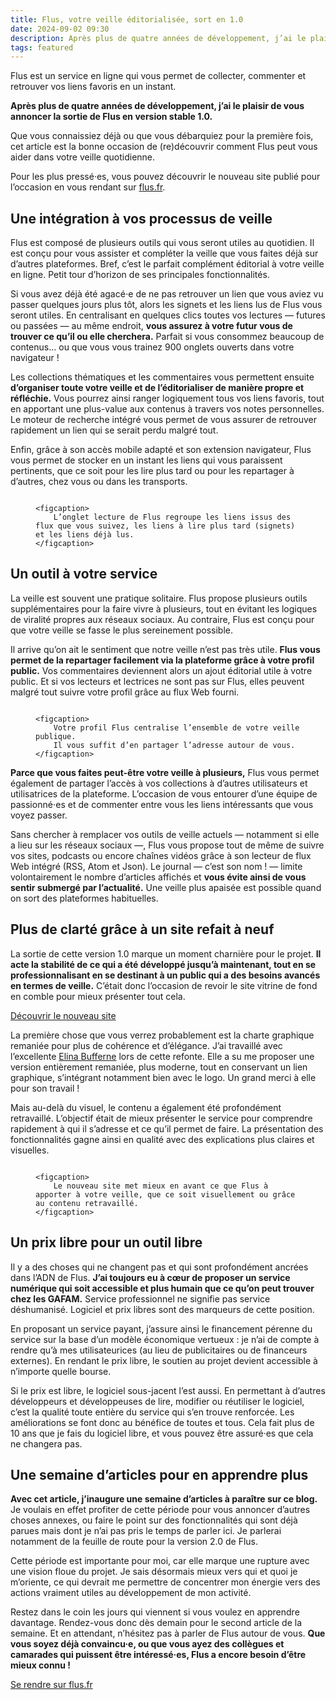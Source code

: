 ```yaml
---
title: Flus, votre veille éditorialisée, sort en 1.0
date: 2024-09-02 09:30
description: Après plus de quatre années de développement, j’ai le plaisir de vous annoncer la sortie de Flus en version stable 1.0.
tags: featured
---
```


Flus est un service en ligne qui vous permet de collecter, commenter et retrouver vos liens favoris en un instant.

**Après plus de quatre années de développement, j’ai le plaisir de vous annoncer la sortie de Flus en version stable 1.0.**

Que vous connaissiez déjà ou que vous débarquiez pour la première fois, cet article est la bonne occasion de (re)découvrir comment Flus peut vous aider dans votre veille quotidienne.

Pour les plus pressé·es, vous pouvez découvrir le nouveau site publié pour l’occasion en vous rendant sur [flus.fr](https://flus.fr).

## Une intégration à vos processus de veille

Flus est composé de plusieurs outils qui vous seront utiles au quotidien.
Il est conçu pour vous assister et compléter la veille que vous faites déjà sur d’autres plateformes.
Bref, c’est le parfait complément éditorial à votre veille en ligne.
Petit tour d’horizon de ses principales fonctionnalités.

Si vous avez déjà été agacé⋅e de ne pas retrouver un lien que vous aviez vu passer quelques jours plus tôt, alors les signets et les liens lus de Flus vous seront utiles.
En centralisant en quelques clics toutes vos lectures — futures ou passées — au même endroit, **vous assurez à votre futur vous de trouver ce qu’il ou elle cherchera.**
Parfait si vous consommez beaucoup de contenus… ou que vous vous trainez 900 onglets ouverts dans votre navigateur !

Les collections thématiques et les commentaires vous permettent ensuite **d’organiser toute votre veille et de l’éditorialiser de manière propre et réfléchie.**
Vous pourrez ainsi ranger logiquement tous vos liens favoris, tout en apportant une plus-value aux contenus à travers vos notes personnelles.
Le moteur de recherche intégré vous permet de vous assurer de retrouver rapidement un lien qui se serait perdu malgré tout.

Enfin, grâce à son accès mobile adapté et son extension navigateur, Flus vous permet de stocker en un instant les liens qui vous paraissent pertinents, que ce soit pour les lire plus tard ou pour les repartager à d’autres, chez vous ou dans les transports.

<figure class="panel panel--rounded panel--grey">
    <img class="illustration" src="/static/screenshots/onglet-lecture.webp" alt="">

    <figcaption>
        L’onglet lecture de Flus regroupe les liens issus des flux que vous suivez, les liens à lire plus tard (signets) et les liens déjà lus.
    </figcaption>
</figure>

## Un outil à votre service

La veille est souvent une pratique solitaire.
Flus propose plusieurs outils supplémentaires pour la faire vivre à plusieurs, tout en évitant les logiques de viralité propres aux réseaux sociaux.
Au contraire, Flus est conçu pour que votre veille se fasse le plus sereinement possible.

Il arrive qu’on ait le sentiment que notre veille n’est pas très utile.
**Flus vous permet de la repartager facilement via la plateforme grâce à votre profil public.**
Vos commentaires deviennent alors un ajout éditorial utile à votre public.
Et si vos lecteurs et lectrices ne sont pas sur Flus, elles peuvent malgré tout suivre votre profil grâce au flux Web fourni.

<figure class="panel panel--rounded panel--grey">
    <img class="illustration" src="/static/screenshots/profil.webp" alt="">

    <figcaption>
        Votre profil Flus centralise l’ensemble de votre veille publique.
        Il vous suffit d’en partager l’adresse autour de vous.
    </figcaption>
</figure>

**Parce que vous faites peut-être votre veille à plusieurs,** Flus vous permet également de partager l’accès à vos collections à d’autres utilisateurs et utilisatrices de la plateforme.
L’occasion de vous entourer d’une équipe de passionné⋅es et de commenter entre vous les liens intéressants que vous voyez passer.

Sans chercher à remplacer vos outils de veille actuels — notamment si elle a lieu sur les réseaux sociaux —, Flus vous propose tout de même de suivre vos sites, podcasts ou encore chaînes vidéos grâce à son lecteur de flux Web intégré (RSS, Atom et Json).
Le journal — c’est son nom ! — limite volontairement le nombre d’articles affichés et **vous évite ainsi de vous sentir submergé par l’actualité.**
Une veille plus apaisée est possible quand on sort des plateformes habituelles.

## Plus de clarté grâce à un site refait à neuf

La sortie de cette version 1.0 marque un moment charnière pour le projet.
**Il acte la stabilité de ce qui a été développé jusqu’à maintenant, tout en se professionnalisant en se destinant à un public qui a des besoins avancés en termes de veille.**
C’était donc l’occasion de revoir le site vitrine de fond en comble pour mieux présenter tout cela.

<p class="text--center">
    <a class="button button--primary" href="https://flus.fr">
        Découvrir le nouveau site
    </a>
</p>

La première chose que vous verrez probablement est la charte graphique remaniée pour plus de cohérence et d’élégance.
J’ai travaillé avec l’excellente [Elina Bufferne](https://fr.linkedin.com/in/elina-bufferne) lors de cette refonte.
Elle a su me proposer une version entièrement remaniée, plus moderne, tout en conservant un lien graphique, s’intégrant notamment bien avec le logo.
Un grand merci à elle pour son travail !

Mais au-delà du visuel, le contenu a également été profondément retravaillé.
L’objectif était de mieux présenter le service pour comprendre rapidement à qui il s’adresse et ce qu’il permet de faire.
La présentation des fonctionnalités gagne ainsi en qualité avec des explications plus claires et visuelles.

<figure class="panel panel--rounded panel--grey">
    <img class="illustration" src="images/flusfr-nouveau-site.webp" alt="">

    <figcaption>
        Le nouveau site met mieux en avant ce que Flus à apporter à votre veille, que ce soit visuellement ou grâce au contenu retravaillé.
    </figcaption>
</figure>

## Un prix libre pour un outil libre

Il y a des choses qui ne changent pas et qui sont profondément ancrées dans l’<abbr>ADN</abbr> de Flus.
**J’ai toujours eu à cœur de proposer un service numérique qui soit accessible et plus humain que ce qu’on peut trouver chez les <abbr>GAFAM</abbr>.**
Service professionnel ne signifie pas service déshumanisé.
Logiciel et prix libres sont des marqueurs de cette position.

En proposant un service payant, j’assure ainsi le financement pérenne du service sur la base d’un modèle économique vertueux : je n’ai de compte à rendre qu’à mes utilisateurices (au lieu de publicitaires ou de financeurs externes).
En rendant le prix libre, le soutien au projet devient accessible à n’importe quelle bourse.

Si le prix est libre, le logiciel sous-jacent l’est aussi.
En permettant à d’autres développeurs et développeuses de lire, modifier ou réutiliser le logiciel, c’est la qualité toute entière du service qui s’en trouve renforcée.
Les améliorations se font donc au bénéfice de toutes et tous.
Cela fait plus de 10 ans que je fais du logiciel libre, et vous pouvez être assuré·es que cela ne changera pas.

## Une semaine d’articles pour en apprendre plus

**Avec cet article, j’inaugure une semaine d’articles à paraître sur ce blog.**
Je voulais en effet profiter de cette période pour vous annoncer d’autres choses annexes, ou faire le point sur des fonctionnalités qui sont déjà parues mais dont je n’ai pas pris le temps de parler ici.
Je parlerai notamment de la feuille de route pour la version 2.0 de Flus.

Cette période est importante pour moi, car elle marque une rupture avec une vision floue du projet.
Je sais désormais mieux vers qui et quoi je m’oriente, ce qui devrait me permettre de concentrer mon énergie vers des actions vraiment utiles au développement de mon activité.

Restez dans le coin les jours qui viennent si vous voulez en apprendre davantage.
Rendez-vous donc dès demain pour le second article de la semaine.
Et en attendant, n’hésitez pas à parler de Flus autour de vous.
**Que vous soyez déjà convaincu·e, ou que vous ayez des collègues et camarades qui puissent être intéressé·es, Flus a encore besoin d’être mieux connu !**

<p class="text--center">
    <a class="button button--primary" href="https://flus.fr">
        Se rendre sur flus.fr
    </a>
</p>
